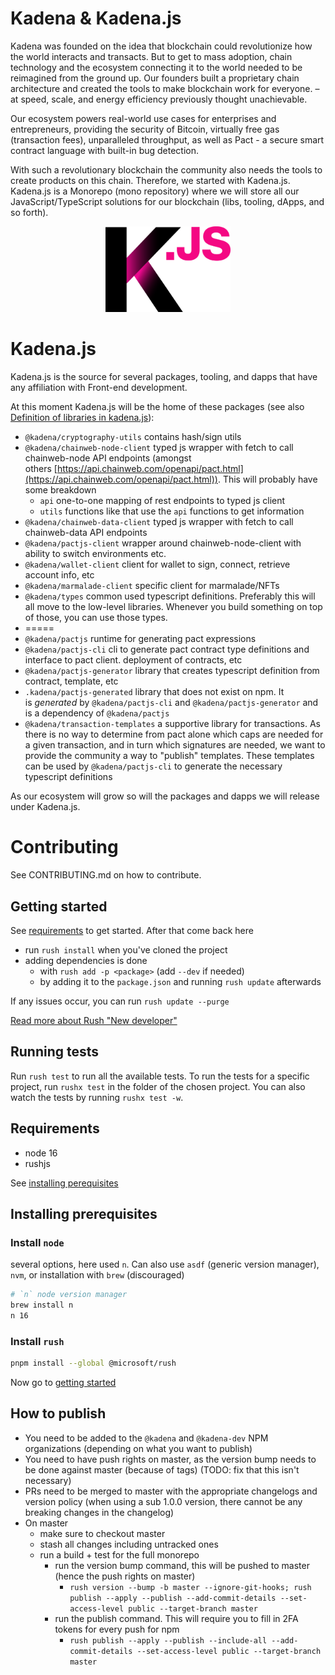 # Kadena & Kadena.js

Kadena was founded on the idea that blockchain could revolutionize how the world
interacts and transacts. But to get to mass adoption, chain technology and the
ecosystem connecting it to the world needed to be reimagined from the ground up.
Our founders built a proprietary chain architecture and created the tools to
make blockchain work for everyone. – at speed, scale, and energy efficiency
previously thought unachievable.

Our ecosystem powers real-world use cases for enterprises and entrepreneurs,
providing the security of Bitcoin, virtually free gas (transaction fees),
unparalleled throughput, as well as Pact - a secure smart contract language with
built-in bug detection.

With such a revolutionary blockchain the community also needs the tools to
create products on this chain. Therefore, we started with Kadena.js. Kadena.js
is a Monorepo (mono repository) where we will store all our
JavaScript/TypeScript solutions for our blockchain (libs, tooling, dApps, and so
forth).

<p align="center">
  <picture>
    <source srcset="./common/images/Kadena.JS_logo-white.png" media="(prefers-color-scheme: dark)"/>
    <img src="./common/images/Kadena.JS_logo-black.png" width="200" alt="kadena.js logo" />
  </picture>
</p>

# Kadena.js

Kadena.js is the source for several packages, tooling, and dapps that have any
affiliation with Front-end development.

At this moment Kadena.js will be the home of these packages (see also
[Definition of libraries in kadena.js](https://github.com/kadena-community/kadena.js/issues/42)):

- `@kadena/cryptography-utils` contains hash/sign utils
- `@kadena/chainweb-node-client` typed js wrapper with fetch to call
  chainweb-node API endpoints (amongst
  others [https://api.chainweb.com/openapi/pact.html](https://api.chainweb.com/openapi/pact.html)).
  This will probably have some breakdown
  - `api` one-to-one mapping of rest endpoints to typed js client
  - `utils` functions like that use the `api` functions to get information
- `@kadena/chainweb-data-client` typed js wrapper with fetch to call
  chainweb-data API endpoints
- `@kadena/pactjs-client` wrapper around chainweb-node-client with ability to
  switch environments etc.
- `@kadena/wallet-client` client for wallet to sign, connect, retrieve account
  info, etc
- `@kadena/marmalade-client` specific client for marmalade/NFTs
- `@kadena/types` common used typescript definitions. Preferably this will all
  move to the low-level libraries. Whenever you build something on top of those,
  you can use those types.
- =====
- `@kadena/pactjs` runtime for generating pact expressions
- `@kadena/pactjs-cli` cli to generate pact contract type definitions and
  interface to pact client. deployment of contracts, etc
- `@kadena/pactjs-generator` library that creates typescript definition from
  contract, template, etc
- `.kadena/pactjs-generated` library that does not exist on npm. It
  is *generated* by `@kadena/pactjs-cli` and `@kadena/pactjs-generator` and is a
  dependency of `@kadena/pactjs`
- `@kadena/transaction-templates` a supportive library for transactions. As
  there is no way to determine from pact alone which caps are needed for a given
  transaction, and in turn which signatures are needed, we want to provide the
  community a way to "publish" templates. These templates can be used
  by `@kadena/pactjs-cli` to generate the necessary typescript definitions

As our ecosystem will grow so will the packages and dapps we will release under
Kadena.js.

# Contributing

See CONTRIBUTING.md on how to contribute.

## Getting started

See [requirements](#requirements) to get started. After that come back here

- run `rush install` when you've cloned the project
- adding dependencies is done
  - with `rush add -p <package>` (add `--dev` if needed)
  - by adding it to the `package.json` and running `rush update` afterwards

If any issues occur, you can run `rush update --purge`

[Read more about Rush "New developer"](https://rushjs.io/pages/developer/new_developer/)

## Running tests

Run `rush test` to run all the available tests. To run the tests for a specific
project, run `rushx test` in the folder of the chosen project. You can also
watch the tests by running `rushx test -w`.

## Requirements

- node 16
- rushjs

See [installing perequisites](#installing-prerequisites)

## Installing prerequisites

### Install `node`

several options, here used `n`. Can also use `asdf` (generic version manager),
`nvm`, or installation with `brew` (discouraged)

```sh
# `n` node version manager
brew install n
n 16
```

### Install `rush`

```sh
pnpm install --global @microsoft/rush
```

Now go to [getting started](#getting-started)

## How to publish

- You need to be added to the `@kadena` and `@kadena-dev` NPM organizations
  (depending on what you want to publish)
- You need to have push rights on master, as the version bump needs to be done
  against master (because of tags) (TODO: fix that this isn't necessary)
- PRs need to be merged to master with the appropriate changelogs and version
  policy (when using a sub 1.0.0 version, there cannot be any breaking changes
  in the changelog)
- On master
  - make sure to checkout master
  - stash all changes including untracked ones
  - run a build + test for the full monorepo
    - run the version bump command, this will be pushed to master (hence the
      push rights on master)
      - `rush version --bump -b master --ignore-git-hooks; rush publish --apply --publish --add-commit-details --set-access-level public --target-branch master`
    - run the publish command. This will require you to fill in 2FA tokens for
      every push for npm
      - `rush publish --apply --publish --include-all --add-commit-details --set-access-level public --target-branch master`

